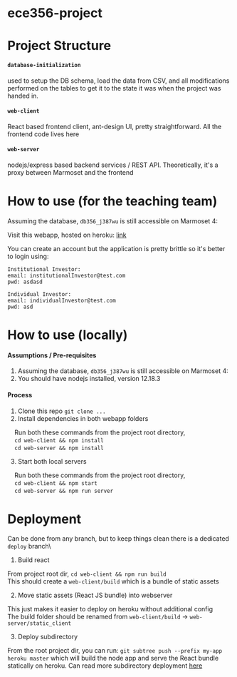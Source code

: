 # ece356-project

# Project Structure

#### `database-initialization` 
used to setup the DB schema, load the data from CSV, and all modifications performed on the tables to get it to the state it was when the project was handed in.

#### `web-client`
React based frontend client, ant-design UI, pretty straightforward. All the frontend code lives here

#### `web-server`
nodejs/express based backend services / REST API. Theoretically, it's a proxy between Marmoset and the frontend

# How to use (for the teaching team)
Assuming the database, `db356_j387wu` is still accessible on Marmoset 4:

Visit this webapp, hosted on heroku: [link](https://ece356-project-f21.herokuapp.com/)

You can create an account but the application is pretty brittle so it's better to login using:

```
Institutional Investor:
email: institutionalInvestor@test.com
pwd: asdasd
```

```
Individual Investor:
email: individualInvestor@test.com
pwd: asd
```

# How to use (locally)
#### Assumptions / Pre-requisites
1. Assuming the database, `db356_j387wu` is still accessible on Marmoset 4:
2. You should have nodejs installed, version 12.18.3

#### Process
1. Clone this repo `git clone ...`
2. Install dependencies in both webapp folders

&nbsp;&nbsp;&nbsp;&nbsp;Run both these commands from the project root directory,\
&nbsp;&nbsp;&nbsp;&nbsp;`cd web-client && npm install`\
&nbsp;&nbsp;&nbsp;&nbsp;`cd web-server && npm install`

3. Start both local servers

&nbsp;&nbsp;&nbsp;&nbsp;Run both these commands from the project root directory,\
&nbsp;&nbsp;&nbsp;&nbsp;`cd web-client && npm start`\
&nbsp;&nbsp;&nbsp;&nbsp;`cd web-server && npm run server`


# Deployment
Can be done from any branch, but to keep things clean there is a dedicated `deploy` branch\

1. Build react

From project root dir, `cd web-client && npm run build`\
This should create a `web-client/build` which is a bundle of static assets

2. Move static assets (React JS bundle) into webserver

This just makes it easier to deploy on heroku without additional config\
The build folder should be renamed from `web-client/build` -> `web-server/static_client`

3. Deploy subdirectory

From the root project dir, you can run: `git subtree push --prefix my-app heroku master` which will build the node app and serve the React bundle statically on heroku. Can read more subdirectory deployment [here](https://medium.com/@shalandy/deploy-git-subdirectory-to-heroku-ea05e95fce1f)
